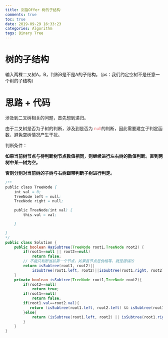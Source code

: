```yaml
---
title: 剑指Offer 树的子结构
comments: true
toc: true
date: 2019-09-29 16:33:23
categories: Algorithm
tags: Binary Tree
---
```


# 树的子结构

输入两棵二叉树A，B，判断B是不是A的子结构。（ps：我们约定空树不是任意一个树的子结构）

# 思路 + 代码

涉及到二叉树相关的问题，首先想到递归。

由于二叉树是否为子树的判断，涉及到是否为 <font color=#f07c82>null</font>的判断，因此需要建立子判定函数，避免空树情况产生干扰。

判断条件：

**如果当前树节点与待判断树节点数值相同，则继续进行左右树的数值判断。直到两树中某一树为空。**

**否则分别对当前树的子树与右树跟带判断子树进行判定。**

```java
/**
public class TreeNode {
    int val = 0;
    TreeNode left = null;
    TreeNode right = null;

    public TreeNode(int val) {
        this.val = val;

    }

}
*/
public class Solution {
    public boolean HasSubtree(TreeNode root1,TreeNode root2) {
        if(root1==null || root2==null)
            return false;
        // 不能只判断当前第一个节点，如果首节点是伪相等，就是错误的
        return isSubtree(root1, root2)||
            isSubtree(root1.left, root2)||isSubtree(root1.right, root2);
    }
    private boolean isSubtree(TreeNode root1,TreeNode root2){
        if(root2==null)
            return true;
        if(root1==null)
            return false;
        if(root1.val==root2.val){
           return (isSubtree(root1.left, root2.left) && isSubtree(root1.right, root2.right)); 
        }else{
            return (isSubtree(root1.left, root2) || isSubtree(root1.right, root2));
        }
    }
}
```